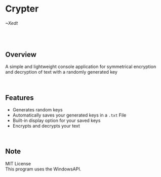 # Crypter
###### ~Xedt
<br>

## Overview
  A simple and lightweight console application for symmetrical encryption and decryption of text with a randomly generated key

<br>


## Features
- Generates random keys
- Automatically saves your generated keys in a `.txt` File
- Built-in display option for your saved keys
- Encrypts and decrypts your text
<br>

## Note
  MIT License<br>
  This program uses the WindowsAPI.

<br>

